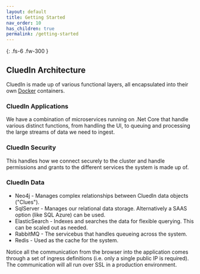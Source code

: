```yaml
---
layout: default
title: Getting Started
nav_order: 10
has_children: true
permalink: /getting-started
---
```


{: .fs-6 .fw-300 }

## CluedIn Architecture

CluedIn is made up of various functional layers, all encapsulated into their own [Docker](https://www.docker.com/) containers.

### CluedIn Applications

We have a combination of microservices running on .Net Core that handle various distinct functions, from handling the UI, to queuing and processing the large streams of data we need to ingest. 

### CluedIn Security

This handles how we connect securely to the cluster and handle permissions and grants to the different services the system is made up of.

### CluedIn Data

- Neo4j - Manages complex relationships between CluedIn data objects ("Clues"). 
- SqlServer - Manages our relational data storage. Alternatively a SAAS option (like SQL Azure) can be used.
- ElasticSearch - Indexes and searches the data for flexible querying. This can be scaled out as needed. 
- RabbitMQ - The servicebus that handles queueing across the system.
- Redis - Used as the cache for the system.

Notice all the communication from the browser into the application comes through a set of ingress definitions (i.e. only a single public IP is required). The communication will all run over SSL in a production environment. 


